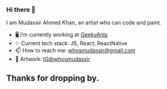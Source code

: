 ### Hi there 👋

I am Mudassir Ahmed Khan, an artist who can code and paint.

- 🖥 I’m currently working at [GeekyAnts](https://geekyants.com)
- ✨ Current tech stack: JS, React, ReactNative
- 📫 How to reach me: whosmudassir@gmail.com
- 🎨 Artwork: [IG@whosmudassir](https://www.instagram.com/whosmudassir/)

## Thanks for dropping by.

